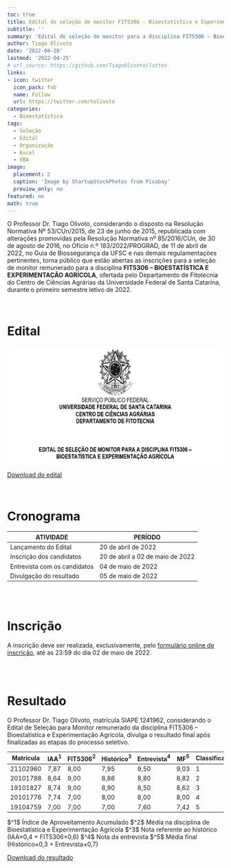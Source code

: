 ```yaml
---
toc: true
title: Edital de seleção de monitor FIT5306 - Bioestatística e Experimentação Agrícola
subtitle: ''
summary: 'Edital de seleção de monitor para a disciplina FIT5306 – Bioestatística e Experimentação Agrícola.'
author: Tiago Olivoto
date: '2022-04-20'
lastmod: '2022-04-25'
# url_source: https://github.com/TiagoOlivoto/lattes
links:
- icon: twitter
  icon_pack: fab
  name: Follow
  url: https://twitter.com/tolivoto
categories:
  - Bioestatística
tags:
  - Seleção
  - Edital
  - Organização
  - Excel
  - VBA
image:
  placement: 2
  caption: 'Image by StartupStockPhotos from Pixabay'
  preview_only: no
featured: no
math: true
---
```


<script src="https://kit.fontawesome.com/1f72d6921a.js" crossorigin="anonymous"></script>



O Professor Dr. Tiago Olivoto, considerando o disposto na Resolução Normativa Nº 53/CUn/2015, de 23 de junho de 2015, republicada com alterações promovidas pela Resolução Normativa nº 85/2016/CUn, de 30 de agosto de 2016, no Ofício n.º 183/2022/PROGRAD, de 11 de abril de 2022, no Guia de Biossegurança da UFSC e nas demais regulamentações pertinentes, torna público que estão abertas as inscrições para a seleção de monitor remunerado para a disciplina **FIT5306 – BIOESTATÍSTICA E EXPERIMENTAÇÃO AGRÍCOLA**, ofertada pelo Departamento de Fitotecnia do Centro de Ciências Agrárias da Universidade Federal de Santa Catarina, durante o primeiro semestre letivo de 2022.

<br> 

# <i class="fas fa-file-pdf"></i> Edital


<a href="https://github.com/TiagoOlivoto/tiagoolivoto/raw/master/content/post/edital_monitoria_bioestat/edital_monitor_bioestat%C3%ADstica.pdf" target="_blank" rel="noopener"><img src="https://github.com/TiagoOlivoto/tiagoolivoto/blob/master/content/post/edital_monitoria_bioestat/image_edital.png?raw=true" width="1000" height="273"/></a>


<a class="btn btn-success" href="https://github.com/TiagoOlivoto/tiagoolivoto/raw/master/content/post/edital_monitoria_bioestat/edital_monitor_bioestat%C3%ADstica.pdf" target="_blank"><i class="fa fa-save"></i> Download do edital</a>

<br> 

# <i class="fas fa-clock"></i> Cronograma

|     ATIVIDADE                         |     PERÍODO                               |
|---------------------------------------|-------------------------------------------|
|     Lançamento do Edital              |     20 de abril de 2022                   |
|     Inscrição dos candidatos          |     20 de abril a 02 de maio   de 2022    |
|     Entrevista com os   candidatos    |     04 de maio de 2022                    |
|     Divulgação do resultado           |     05 de maio de 2022                    |

<br> 
<br> 

# <i class="fas fa-file-export"></i> Inscrição

A inscrição deve ser realizada, exclusivamente, pelo [formulário online de inscrição](https://forms.gle/npCsKZvgom3B5rD2A), até as 23:59 do dia 02 de maio de 2022.

<br> 
<br> 

# <i class="fas fa-file-export"></i> Resultado



O Professor Dr. Tiago Olivoto, matrícula SIAPE 1241962, considerando o Edital de Seleção para Monitor remunerado da disciplina FIT5306 – Bioestatística e Experimentação Agrícola, divulga o resultado final após finalizadas as etapas do processo seletivo.


|     Matrícula     |     IAA$^1$    |     FIT5306$^2$    |     Histórico$^3$    |     Entrevista$^4$    |     MF$^5$     |     Classificação    |
|-------------------|-------------|-----------------|-------------------|--------------------|-------------|----------------------|
|     21102960      |     7,87    |     8,00        |     7,95          |     9,50           |     9,03    |     1                |
|     20101788      |     8,64    |     9,00        |     8,86          |     8,80           |     8,82    |     2                |
|     19101827      |     8,74    |     9,00        |     8,90          |     8,50           |     8,62    |     3                |
|     20101776      |     7,74    |     7,00        |     8,00          |     8,00           |     8,00    |     4                |
|     19104759      |     7,00    |     7,00        |     7,00          |     7,60           |     7,42    |     5                |
\$^1\$ Índice de Aproveitamento Acumulado
\$^2\$ Média na disciplina de Bioestatística e Experimentação Agrícola
\$^3\$ Nota referente ao histórico (IAA$\times$0,4 + FIT5306$\times$0,6)
\$^4\$ Nota da entrevista
\$^5\$ Média final (Histórico$\times$0,3 + Entrevista$\times$0,7)


<a class="btn btn-success" href="https://github.com/TiagoOlivoto/tiagoolivoto/raw/master/content/post/edital_monitoria_bioestat/resultado_monitoria_FIT5306_assinado.pdf" target="_blank"><i class="fa fa-save"></i> Download do resultado</a>


